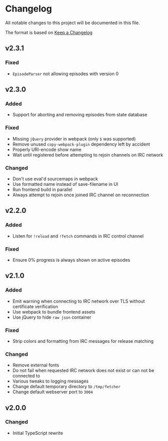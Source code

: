 # Changelog
All notable changes to this project will be documented in this file.

The format is based on [Keep a Changelog](https://keepachangelog.com/en/1.0.0/)

## v2.3.1
### Fixed
- `EpisodeParser` not allowing episodes with version 0

## v2.3.0
### Added
- Support for aborting and removing episodes from state database

### Fixed
- Missing `jQuery` provider in webpack (only `$` was supported)
- Remove unused `copy-webpack-plugin` dependency left by accident
- Properly URI-encode show name
- Wait until registered before attempting to rejoin channels on IRC network

### Changed
- Don't use eval'd sourcemaps in webpack
- Use formatted name instead of save-filename in UI
- Run frontend build in parallel
- Always attempt to rejoin once joined IRC channel on reconnection

## v2.2.0
### Added
- Listen for `!reload` and `!fetch` commands in IRC control channel

### Fixed
- Ensure 0% progress is always shown on active episodes

## v2.1.0
### Added
- Emit warning when connecting to IRC network over TLS without certificate verification
- Use webpack to bundle frontend assets
- Use jQuery to hide `raw json` container

### Fixed
- Strip colors and formatting from IRC messages for release matching

### Changed
- Remove external fonts
- Do not fail when requested IRC network does not exist or can not be connected to
- Various tweaks to logging messages
- Change default temporary directory to `/tmp/fetcher`
- Change default webserver port to `3004`

## v2.0.0
### Changed
- Initial TypeScript rewrite
